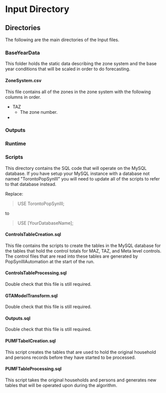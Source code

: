 # Input Directory

## Directories

The following are the main directories of the Input files.

### BaseYearData

This folder holds the static data describing the zone system and the base year conditions that will be scaled in order to do forecasting.

#### ZoneSystem.csv

This file contains all of the zones in the zone system with the following columns in order.

*  TAZ
   *  The zone number.
*  

### Outputs

### Runtime

### Scripts

This directory contains the SQL code that will operate on the MySQL database.  If you have setup your MySQL instance with a database
not named "TorontoPopSynIII" you will need to update all of the scripts to refer to that database instead.

Replace:

> USE TorontoPopSynIII;

to

> USE [YourDatabaseName];

#### ControlsTableCreation.sql

This file contains the scripts to create the tables in the MySQL database for the tables that hold the control totals for MAZ, TAZ, and Meta level controls. The control files
that are read into these tables are generated by PopSynIIIAutomation at the start of the run.


#### ControlsTableProcessing.sql

Double check that this file is still required.


#### GTAModelTransform.sql

Double check that this file is still required.


#### Outputs.sql

Double check that this file is still required.


#### PUMFTabelCreation.sql

This script creates the tables that are used to hold the original household and persons records before they have started to be processed.


#### PUMFTableProcessing.sql

This script takes the original households and persons and generates new tables that will be operated upon during the algorithm.
